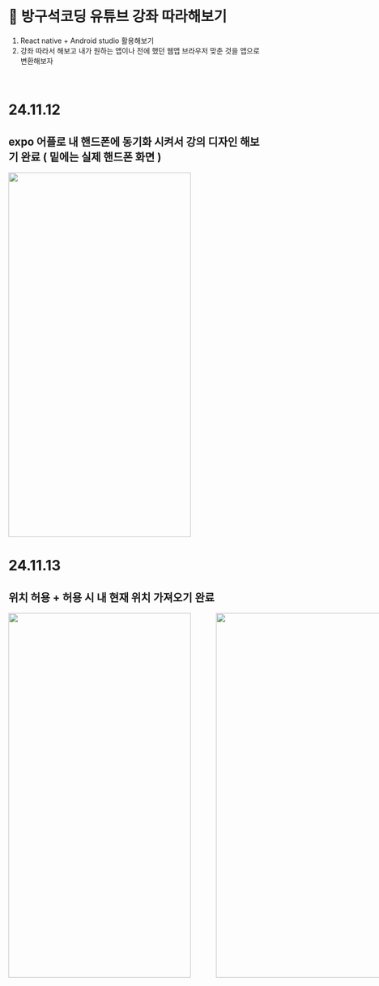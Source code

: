 #  🚗 방구석코딩 유튜브 강좌 따라해보기 

1. React native + Android studio 활용해보기
2. 강좌 따라서 해보고 내가 원하는 앱이나 전에 했던 웹앱 브라우저 맞춘 것을 앱으로 변환해보자

<br/>

# 24.11.12
## expo 어플로 내 핸드폰에 동기화 시켜서 강의 디자인 해보기 완료 ( 밑에는 실제 핸드폰 화면 ) 
<img src = "https://github.com/user-attachments/assets/a198d18e-aacb-4838-b6e2-2f4c6fb51767" width = 360 height= 720 />

<br/>

# 24.11.13
## 위치 허용 + 허용 시 내 현재 위치 가져오기 완료
<div style="display: flex;">
  <img src="https://github.com/user-attachments/assets/55a33cce-b483-4086-a719-d47502e39d5b" width="360" height="720" style="margin-right: 50px;" />
  <img src="https://github.com/user-attachments/assets/72a443bf-34c9-4393-99e6-b155b3abd83c" width="360" height="720" />
</div>
